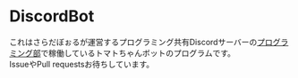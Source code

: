 # DiscordBot
これはさらだぼぉるが運営するプログラミング共有Discordサーバーの[プログラミング部](https://discord.gg/YRfuQ5z)で稼働しているトマトちゃんボットのプログラムです。  
IssueやPull requestsお待ちしています。
